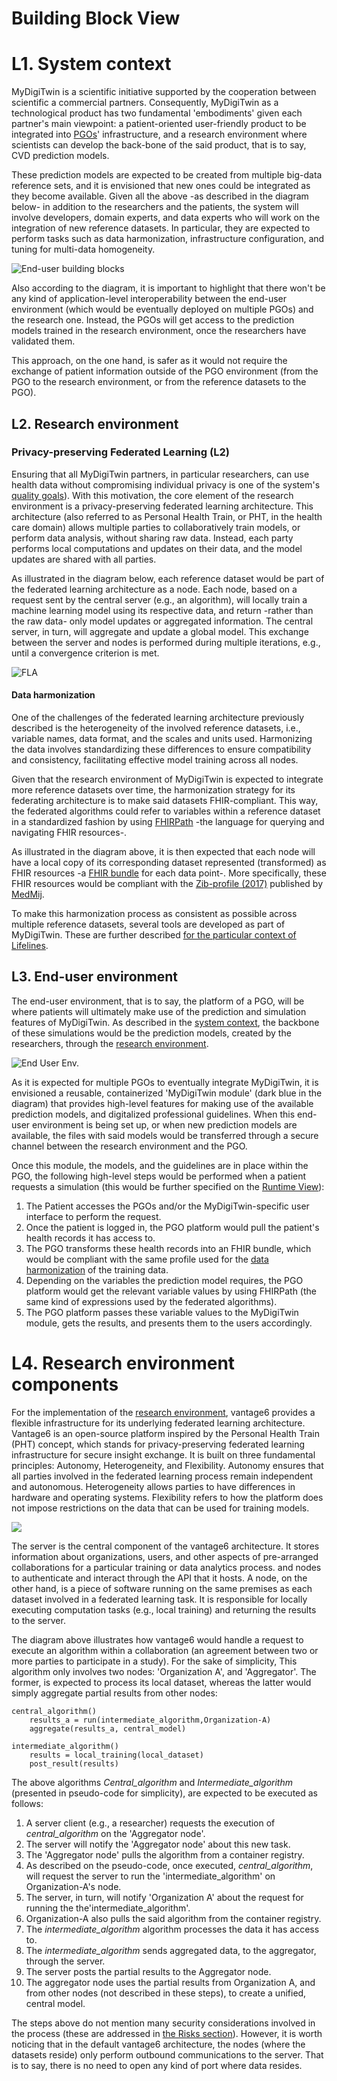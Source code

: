 Building Block View
===================


# L1. System context

MyDigiTwin is a scientific initiative supported by the cooperation between scientific a commercial partners. Consequently, MyDigiTwin as a technological product has two fundamental 'embodiments' given each partner's main viewpoint: a patient-oriented user-friendly product to be integrated into [PGOs](./12.Glossary.md)' infrastructure, and a research environment where scientists can develop the back-bone of the said product, that is to say, CVD prediction models.

These prediction models are expected to be created from multiple big-data reference sets, and it is envisioned that new ones could be integrated as they become available. Given all the above -as described in the diagram below- in addition to the researchers and the patients, the system will involve developers, domain experts, and data experts who will work on the integration of new reference datasets. In particular, they are expected to perform tasks such as data harmonization, infrastructure configuration, and tuning for multi-data homogeneity.

![End-user building blocks](./images/vantage/L1-System-Context.drawio.png)

Also according to the diagram, it is important to highlight that there won't be any kind of application-level interoperability between the end-user environment (which would be eventually deployed on multiple PGOs) and the research one. Instead, the PGOs will get access to the prediction models trained in the research environment, once the researchers have validated them.

This approach, on the one hand, is safer as it would not require the exchange of patient information outside of the PGO environment (from the PGO to the research environment, or from the reference datasets to the PGO). 

## L2. Research environment

### Privacy-preserving Federated Learning (L2)

Ensuring that all MyDigiTwin partners, in particular researchers, can use health data without compromising individual privacy is one of the system's [quality goals](./01.Introduction%20and%20Goals.md)). With this motivation, the core element of the research environment is a privacy-preserving federated learning architecture. This architecture (also referred to as Personal Health Train, or PHT, in the health care domain) allows multiple parties to collaboratively train models, or perform data analysis, without sharing raw data. Instead, each party performs local computations and updates on their data, and the model updates are shared with all parties.

As illustrated in the diagram below, each reference dataset would be part of the federated learning architecture as a node. Each node, based on a request sent by the central server (e.g., an algorithm), will locally train a machine learning model using its respective data, and return -rather than the raw data- only model updates or aggregated information. The central server, in turn, will aggregate and update a global model. This exchange between the server and nodes is performed during multiple iterations, e.g., until a convergence criterion is met.

![FLA](./images/vantage/L1-ResearchEnv.drawio.png)

#### Data harmonization

One of the challenges of the federated learning architecture previously described is the heterogeneity of the involved reference datasets, i.e., variable names, data format, and the scales and units used. Harmonizing the data involves standardizing these differences to ensure compatibility and consistency, facilitating effective model training across all nodes.

Given that the research environment of MyDigiTwin is expected to integrate more reference datasets over time, the harmonization strategy for its federating architecture is to make said datasets FHIR-compliant. This way, the federated algorithms could refer to variables within a reference dataset in a standardized fashion by using [FHIRPath](https://hl7.org/fhir/fhirpath.html) -the language for querying and navigating FHIR resources-.

As illustrated in the diagram above, it is then expected that each node will have a local copy of its corresponding dataset represented (transformed) as FHIR resources -a [FHIR bundle](https://build.fhir.org/bundle.html) for each data point-. More specifically, these FHIR resources would be compliant with the [Zib-profile (2017)](https://zibs.nl/wiki/ZIB_Publicatie_2017(NL)) published by [MedMij](https://informatiestandaarden.nictiz.nl/wiki/MedMij:Landingspagina_MedMij). 

To make this harmonization process as consistent as possible across multiple reference datasets, several tools are developed as part of MyDigiTwin. These are further described [for the particular context of Lifelines](https://github.com/MyDigiTwinNL/LifelinesDataAccessDocumentation).

## L3. End-user environment

The end-user environment, that is to say, the platform of a PGO, will be where patients will ultimately make use of the prediction and simulation features of MyDigiTwin. As described in the [system context](#l1-system-context), the backbone of these simulations would be the prediction models, created by the researchers, through the [research environment](#l2-research-environment). 

![End User Env.](./images/vantage/L1-EndUserEnv.drawio.png)

As it is expected for multiple PGOs to eventually integrate MyDigiTwin, it is envisioned a reusable, containerized 'MyDigiTwin module' (dark blue in the diagram) that provides high-level features for making use of the available prediction models, and digitalized professional guidelines. When this end-user environment is being set up, or when new prediction models are available, the files with said models would be transferred through a secure channel between the research environment and the PGO.

Once this module, the models, and the guidelines are in place within the PGO, the following high-level steps would be performed when a patient requests a simulation (this would be further specified on the [Runtime View](./06.Runtime%20View.md)):

1. The Patient accesses the PGOs and/or the MyDigiTwin-specific user interface to perform the request.
2. Once the patient is logged in, the PGO platform would pull the patient's health records it has access to.
3. The PGO transforms these health records into an FHIR bundle, which would be compliant with the same profile used for the [data harmonization](#data-harmonization) of the training data.
4. Depending on the variables the prediction model requires, the PGO platform would get the relevant variable values by using FHIRPath (the same kind of expressions used by the federated algorithms).
5. The PGO platform passes these variable values to the MyDigiTwin module, gets the results, and presents them to the users accordingly.


# L4. Research environment components

For the implementation of the [research environment](#l2-research-environment), vantage6 provides a flexible infrastructure for its underlying federated learning architecture. Vantage6 is an open-source platform inspired by the Personal Health Train (PHT) concept, which stands for privacy-preserving federated learning infrastructure for secure insight exchange. It is built on three fundamental principles: Autonomy, Heterogeneity, and Flexibility. Autonomy ensures that all parties involved in the federated learning process remain independent and autonomous. Heterogeneity allows parties to have differences in hardware and operating systems. Flexibility refers to how the platform does not impose restrictions on the data that can be used for training models.

![](./images/vantage/L3-Vantage.drawio.png)

The server is the central component of the vantage6 architecture. It stores information about organizations, users, and other aspects of pre-arranged collaborations for a particular training or data analytics process. 
and nodes to authenticate and interact through the API that it hosts. A node, on the other hand, is a piece of software running on the same premises as each dataset involved in a federated learning task. It is responsible for locally executing computation tasks (e.g., local training) and returning the results to the server. 

The diagram above illustrates how vantage6 would handle a request to execute an algorithm within a collaboration (an agreement between two or more parties to participate in a study). For the sake of simplicity, This algorithm only involves two nodes: 'Organization A', and 'Aggregator'. The former, is expected to process its local dataset, whereas the latter would simply aggregate partial results from other nodes:

``````
central_algorithm()
	results_a = run(intermediate_algorithm,Organization-A)
	aggregate(results_a, central_model)

``````
``````
intermediate_algorithm()
	results = local_training(local_dataset)
	post_result(results)
``````

The above algorithms _Central_algorithm_ and _Intermediate_algorithm_ (presented in pseudo-code for simplicity), are expected to be executed as follows:

1. A server client (e.g., a researcher) requests the execution of _central_algorithm_ on the 'Aggregator node'.
2. The server will notify the 'Aggregator node' about this new task.
3. The 'Aggregator node' pulls the algorithm from a container registry.
4. As described on the pseudo-code, once executed, _central_algorithm_, will request the server to run the 'intermediate_algorithm' on Organization-A's node.
5. The server, in turn, will notify 'Organization A' about the request for running the the'intermediate_algorithm'.
6. Organization-A also pulls the said algorithm from the container registry.
7. The _intermediate_algorithm_ algorithm processes the data it has access to.
8. The _intermediate_algorithm_ sends aggregated data, to the aggregator, through the server.
9. The server posts the partial results to the Aggregator node.
10. The aggregator node uses the partial results from Organization A, and from other nodes (not described in these steps), to create a unified, central model. 

The steps above do not mention many security considerations involved in the process (these are addressed in [the Risks section](./11.Risks%20and%20Technical%20Debt.md)). However, it is worth noticing that in the default vantage6 architecture, the nodes (where the datasets reside) only perform outbound communications to the server. That is to say, there is no need to open any kind of port where data resides.





<!--
Inside the node

![High level building blocks](./images/vantage/L3-Components-client.drawio.png)


[WIP - Server details]

![High level building blocks](./images/vantage/L3-Components-server.drawio.png)
-->